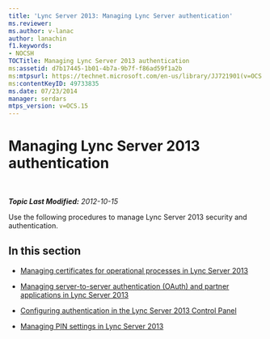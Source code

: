 ```yaml
---
title: 'Lync Server 2013: Managing Lync Server authentication'
ms.reviewer: 
ms.author: v-lanac
author: lanachin
f1.keywords:
- NOCSH
TOCTitle: Managing Lync Server 2013 authentication
ms:assetid: d7b17445-1b01-4b7a-9b7f-f86ad59f1a2b
ms:mtpsurl: https://technet.microsoft.com/en-us/library/JJ721901(v=OCS.15)
ms:contentKeyID: 49733835
ms.date: 07/23/2014
manager: serdars
mtps_version: v=OCS.15
---
```


<div data-xmlns="http://www.w3.org/1999/xhtml">

<div class="topic" data-xmlns="http://www.w3.org/1999/xhtml" data-msxsl="urn:schemas-microsoft-com:xslt" data-cs="https://msdn.microsoft.com/">

<div data-asp="https://msdn2.microsoft.com/asp">

# Managing Lync Server 2013 authentication

</div>

<div id="mainSection">

<div id="mainBody">

<span> </span>

_**Topic Last Modified:** 2012-10-15_

Use the following procedures to manage Lync Server 2013 security and authentication.

<div>

## In this section

  - [Managing certificates for operational processes in Lync Server 2013](lync-server-2013-managing-certificates-for-operational-processes.md)

  - [Managing server-to-server authentication (OAuth) and partner applications in Lync Server 2013](lync-server-2013-managing-server-to-server-authentication-oauth-and-partner-applications.md)

  - [Configuring authentication in the Lync Server 2013 Control Panel](lync-server-2013-configuring-authentication-in-the-lync-server-control-panel.md)

  - [Managing PIN settings in Lync Server 2013](lync-server-2013-managing-pin-settings.md)

</div>

</div>

<span> </span>

</div>

</div>

</div>

